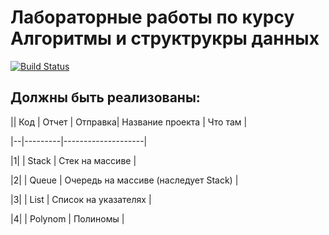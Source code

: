 # Лабораторные работы по курсу Алгоритмы и структрукры данных

[![Build Status](https://travis-ci.com/sophieparshina/sophieparshina-labs-master-381706-2.svg?branch=master)](https://travis-ci.com/sophieparshina/sophieparshina-labs-master-381706-2)

## Должны быть реализованы:

|| Код | Отчет | Отправка|  Название проекта   | Что там  |

|--|---------|--------------------|

|1|  | Stack | Стек на массиве |

|2|  | Queue | Очередь на массиве (наследует Stack) |

|3|  | List | Список на указателях |

|4|  | Polynom | Полиномы |
